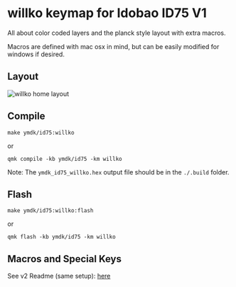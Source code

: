 # willko keymap for Idobao ID75 V1

All about color coded layers and the planck style layout with extra macros.

Macros are defined with mac osx in mind, but can be easily modified for windows if desired.




## Layout

![willko home layout](https://i.imgur.com/khxkgv7.png)




## Compile

```
make ymdk/id75:willko
```

or

```
qmk compile -kb ymdk/id75 -km willko
```

Note: The `ymdk_id75_willko.hex` output file should be in the `./.build` folder. 




## Flash

```
make ymdk/id75:willko:flash
```

or 

```
qmk flash -kb ymdk/id75 -km willko
```




## Macros and Special Keys

See v2 Readme (same setup): [here](../../../../idobao/id75/keymaps/willko/readme.md#Macros-and-Special-Keys)

